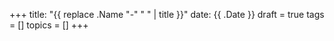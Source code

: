 +++
title: "{{ replace .Name "-" " " | title }}"
date: {{ .Date }}
draft = true
tags = []
topics = []
+++
